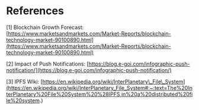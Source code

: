 # References

\[1\] Blockchain Growth Forecast: [https://www.marketsandmarkets.com/Market-Reports/blockchain-technology-market-90100890.html](https://www.marketsandmarkets.com/Market-Reports/blockchain-technology-market-90100890.html)

\[2\] Impact of Push Notifications: [https://blog.e-goi.com/infographic-push-notification/](https://blog.e-goi.com/infographic-push-notification/)

\[3\] IPFS Wiki: [https://en.wikipedia.org/wiki/InterPlanetary\_File\_System](https://en.wikipedia.org/wiki/InterPlanetary_File_System#:~:text=The%20InterPlanetary%20File%20System%20%28IPFS,in%20a%20distributed%20file%20system.)


